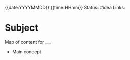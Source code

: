 {{date:YYYYMMDD}} {{time:HHmm}}
Status: #idea
Links:

# Subject
Map of content for ___

- Main concept